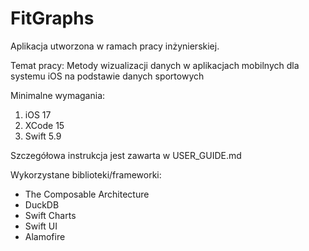 # FitGraphs

Aplikacja utworzona w ramach pracy inżynierskiej.

Temat pracy: Metody wizualizacji danych w aplikacjach mobilnych dla systemu iOS na podstawie danych sportowych

Minimalne wymagania:


1. iOS 17
2. XCode 15
3. Swift 5.9

Szczegółowa instrukcja jest zawarta w USER_GUIDE.md

Wykorzystane biblioteki/frameworki:
- The Composable Architecture
- DuckDB
- Swift Charts
- Swift UI
- Alamofire
